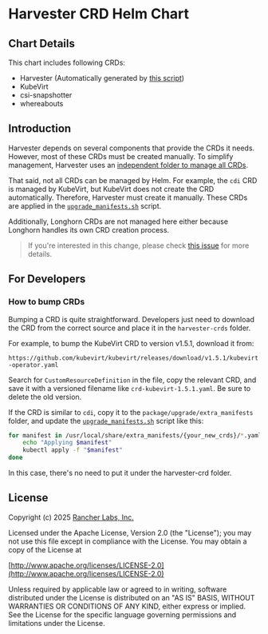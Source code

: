 # Harvester CRD Helm Chart

## Chart Details

This chart includes following CRDs:

- Harvester (Automatically generated by [this script](https://github.com/harvester/harvester/blob/6557fdfd178b149b2af48ca0c8274bd3234c2066/scripts/generate-manifest))
- KubeVirt
- csi-snapshotter
- whereabouts

## Introduction

Harvester depends on several components that provide the CRDs it needs. However, most of these CRDs must be created manually. To simplify management, Harvester uses an [independent folder to manage all CRDs](https://helm.sh/docs/chart_best_practices/custom_resource_definitions/#method-2-separate-charts).

That said, not all CRDs can be managed by Helm. For example, the `cdi` CRD is managed by KubeVirt, but KubeVirt does not create the CRD automatically. Therefore, Harvester must create it manually. These CRDs are applied in the [`upgrade_manifests.sh`](https://github.com/harvester/harvester/blob/50da36ac3b751c1a1dbfc8d25e5499a4c6216450/package/upgrade/upgrade_manifests.sh#L1358) script.

Additionally, Longhorn CRDs are not managed here either because Longhorn handles its own CRD creation process.

> If you're interested in this change, please check [this issue](https://github.com/harvester/harvester/issues/8163) for more details.

## For Developers

### How to bump CRDs

Bumping a CRD is quite straightforward. Developers just need to download the CRD from the correct source and place it in the `harvester-crds` folder.

For example, to bump the KubeVirt CRD to version v1.5.1, download it from:

`https://github.com/kubevirt/kubevirt/releases/download/v1.5.1/kubevirt-operator.yaml`

Search for `CustomResourceDefinition` in the file, copy the relevant CRD, and save it with a versioned filename like `crd-kubevirt-1.5.1.yaml`. Be sure to delete the old version.

If the CRD is similar to `cdi`, copy it to the `package/upgrade/extra_manifests` folder, and update the [`upgrade_manifests.sh`](https://github.com/harvester/harvester/blob/50da36ac3b751c1a1dbfc8d25e5499a4c6216450/package/upgrade/upgrade_manifests.sh#L1358) script like this:

```sh
for manifest in /usr/local/share/extra_manifests/{your_new_crds}/*.yaml; do
    echo "Applying $manifest"
    kubectl apply -f "$manifest"
done
```

In this case, there's no need to put it under the harvester-crd folder.

## License
Copyright (c) 2025 [Rancher Labs, Inc.](http://rancher.com)

Licensed under the Apache License, Version 2.0 (the "License");
you may not use this file except in compliance with the License.
You may obtain a copy of the License at

[http://www.apache.org/licenses/LICENSE-2.0](http://www.apache.org/licenses/LICENSE-2.0)

Unless required by applicable law or agreed to in writing, software
distributed under the License is distributed on an "AS IS" BASIS,
WITHOUT WARRANTIES OR CONDITIONS OF ANY KIND, either express or implied.
See the License for the specific language governing permissions and
limitations under the License.